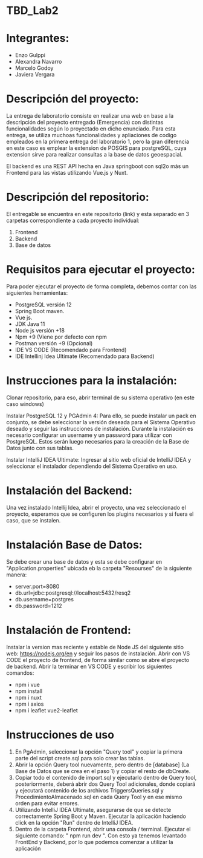 # TBD_Lab2

# Integrantes: 
* Enzo Gulppi
* Alexandra Navarro
* Marcelo Godoy
* Javiera Vergara

# Descripción del proyecto:
La entrega de laboratorio consiste en realizar una web en base a la descripción del proyecto entregado (Emergencia) con distintas funcionalidades según lo proyectado en dicho enunciado. Para esta entrega, se utiliza muchoas funcionalidades y apliaciones de codigo empleados en la primera entrega del laboratorio 1, pero la gran diferencia en este caso es emplear la extension de POSGIS para postgreSQL, cuya extension sirve para realizar consultas a la base de datos geoespacial.

El backend es una REST API hecha en Java springboot con sql2o más un Frontend para las vistas utilizando Vue.js y Nuxt.

# Descripción del repositorio:
El entregable se encuentra en este repositorio (link) y esta separado en 3 carpetas correspondiente a cada proyecto individual:
1. Frontend
1. Backend
1. Base de datos

# Requisitos para ejecutar el proyecto:
Para poder ejecutar el proyecto de forma completa, debemos contar con las siguientes herramientas:
- PostgreSQL versión 12
- Spring Boot maven.
- Vue js.
- JDK Java 11
- Node js versión +18
- Npm +9 (Viene por defecto con npm
- Postman versión +9 (Opcional)
- IDE VS CODE (Recomendado para Frontend)
- IDE Intellinj Idea Ultimate (Recomendado para Backend)

# Instrucciones para la instalación:
Clonar repositorio, para eso, abrir terminal de su sistema operativo (en este caso windows)

Instalar PostgreSQL 12 y PGAdmin 4: Para ello, se puede instalar un pack en conjunto, se debe seleccionar la versión deseada para el Sistema Operativo deseado y seguir las instrucciones de instalación. Durante la instalación es necesario configurar un username y un password para utilizar con PostgreSQL. Estos serán luego necesarios para la creación de la Base de Datos junto con sus tablas.

Instalar IntelliJ IDEA Ultimate: Ingresar al sitio web oficial de IntelliJ IDEA y seleccionar el instalador dependiendo del Sistema Operativo en uso.

# Instalación del Backend:
Una vez instalado Intellij Idea, abrir el proyecto, una vez seleccionado el proyecto, esperamos que se configuren los plugins necesarios y si fuera el caso, que se instalen.

# Instalación Base de Datos:
Se debe crear una base de datos y esta se debe configurar en "Application.properties" ubicada eb la carpeta "Resourses" de la siguiente manera:
- server.port=8080
- db.url=jdbc:postgresql://localhost:5432/resq2
- db.username=postgres
- db.password=1212

# Instalación de Frontend:
Instalar la version mas reciente y estable de Node JS del siguiente sitio web:  https://nodejs.org/en  y seguir los pasos de instalación.
Abrir con VS CODE el proyecto de frontend, de forma similar como se abre el proyecto de backend.
Abrir la terminar en VS CODE y escribir los siguientes comandos:
- npm i vue
- npm install
- npm i nuxt
- npm i axios
- npm i leaflet vue2-leaflet

# Instrucciones de uso
1. En PgAdmin, seleccionar la opción "Query tool" y copiar la primera parte del script create.sql para solo crear las tablas.
2. Abrir la opción Query tool nuevamente, pero dentro de [database] (La Base de Datos que se crea en el paso 1) y copiar el resto de dbCreate.
3. Copiar todo el contenido de import.sql y ejecutarlo dentro de Query tool, posteriormente, deberá abrir dos Query Tool adicionales, donde copiará y ejecutará contenido de los archivos TriggersQueries.sql y ProcedimientoAlmacenado.sql en cada Query Tool y en ese mismo orden para evitar errores.
4. Utilizando IntelliJ IDEA Ultimate, asegurarse de que se detecte correctamente Spring Boot y Maven. Ejecutar la aplicación haciendo click en la opción "Run" dentro de IntelliJ IDEA.
5. Dentro de la carpeta Frontend, abrir una consola / terminal. Ejecutar el siguiente comando: " npm run dev ".
Con esto ya tenemos levantado FrontEnd y Backend, por lo que podemos comenzar a utilizar la aplicación
